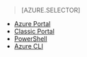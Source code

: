 > [AZURE.SELECTOR]
- [Azure Portal](../articles/virtual-network/virtual-networks-create-vnet-classic-pportal.md)
- [Classic Portal](../articles/virtual-network/virtual-networks-create-vnet-classic-portal.md)
- [PowerShell](../articles/virtual-network/virtual-networks-create-vnet-classic-netcfg-ps.md)
- [Azure CLI](../articles/virtual-network/virtual-networks-create-vnet-classic-cli.md)